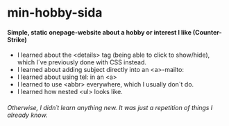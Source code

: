 # min-hobby-sida
#### Simple, static onepage-website about a hobby or interest I like (Counter-Strike)

* I learned about the &#60;details&#62; tag (being able to click to show/hide), which I´ve previously done with CSS instead.
* I learned about adding subject directly into an &#60;a&#62;-mailto:
* I learned about using tel: in an &#60;a&#62;
* I learned to use &#60;abbr&#62; everywhere, which I usually don´t do.
* I learned how nested &#60;ul&#62; looks like.

###### Otherwise, I didn´t learn anything new. It was just a repetition of things I already know.


